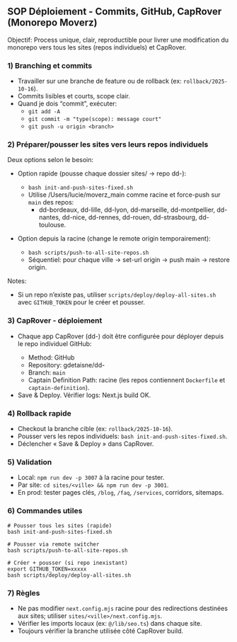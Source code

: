 ## SOP Déploiement - Commits, GitHub, CapRover (Monorepo Moverz)

Objectif: Process unique, clair, reproductible pour livrer une modification du monorepo vers tous les sites (repos individuels) et CapRover.

### 1) Branching et commits
- Travailler sur une branche de feature ou de rollback (ex: `rollback/2025-10-16`).
- Commits lisibles et courts, scope clair.
- Quand je dois “commit”, exécuter:
  - `git add -A`
  - `git commit -m "type(scope): message court"`
  - `git push -u origin <branch>`

### 2) Préparer/pousser les sites vers leurs repos individuels
Deux options selon le besoin:

- Option rapide (pousse chaque dossier sites/<ville> → repo dd-<ville>):
  - `bash init-and-push-sites-fixed.sh`
  - Utilise /Users/lucie/moverz_main comme racine et force-push sur `main` des repos:
    - dd-bordeaux, dd-lille, dd-lyon, dd-marseille, dd-montpellier, dd-nantes, dd-nice, dd-rennes, dd-rouen, dd-strasbourg, dd-toulouse.

- Option depuis la racine (change le remote origin temporairement):
  - `bash scripts/push-to-all-site-repos.sh`
  - Séquentiel: pour chaque ville → set-url origin → push main → restore origin.

Notes:
- Si un repo n’existe pas, utiliser `scripts/deploy/deploy-all-sites.sh` avec `GITHUB_TOKEN` pour le créer et pousser.

### 3) CapRover - déploiement
- Chaque app CapRover (dd-<ville>) doit être configurée pour déployer depuis le repo individuel GitHub:
  - Method: GitHub
  - Repository: gdetaisne/dd-<ville>
  - Branch: `main`
  - Captain Definition Path: racine (les repos contiennent `Dockerfile` et `captain-definition`).
- Save & Deploy. Vérifier logs: Next.js build OK.

### 4) Rollback rapide
- Checkout la branche cible (ex: `rollback/2025-10-16`).
- Pousser vers les repos individuels: `bash init-and-push-sites-fixed.sh`.
- Déclencher « Save & Deploy » dans CapRover.

### 5) Validation
- Local: `npm run dev -p 3007` à la racine pour tester.
- Par site: `cd sites/<ville> && npm run dev -p 3001`.
- En prod: tester pages clés, `/blog`, `/faq`, `/services`, corridors, sitemaps.

### 6) Commandes utiles

```
# Pousser tous les sites (rapide)
bash init-and-push-sites-fixed.sh

# Pousser via remote switcher
bash scripts/push-to-all-site-repos.sh

# Créer + pousser (si repo inexistant)
export GITHUB_TOKEN=xxxxx
bash scripts/deploy/deploy-all-sites.sh
```

### 7) Règles
- Ne pas modifier `next.config.mjs` racine pour des redirections destinées aux sites; utiliser `sites/<ville>/next.config.mjs`.
- Vérifier les imports locaux (ex: `@/lib/seo.ts`) dans chaque site.
- Toujours vérifier la branche utilisée côté CapRover build.


